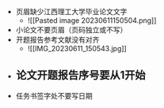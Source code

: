 - 页眉缺少江西理工大学毕业论文文字
	- ![[Pasted image 20230611150504.png]]
- 小论文不要页眉（页码独立或不写）
- 开题报告参考文献没有对齐
	- ![[IMG_20230611_150543.jpg]]
- 论文开题报告序号要从1开始
	- 
- 任务书签字处不要写日期